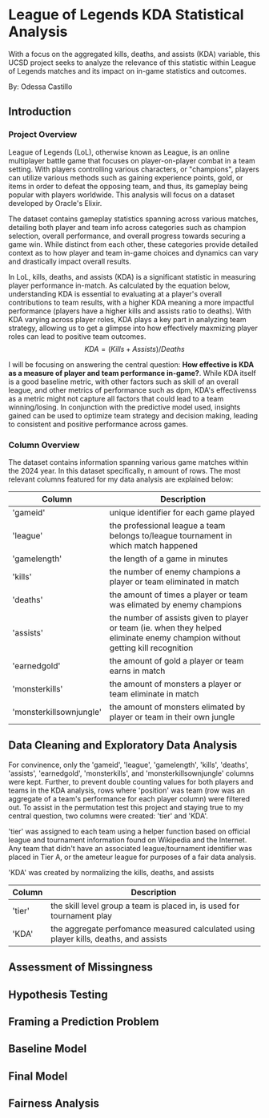 # League of Legends KDA Statistical Analysis
With a focus on the aggregated kills, deaths, and assists (KDA) variable, this UCSD project seeks to analyze the relevance of this statistic within League of Legends matches and its impact on in-game statistics and outcomes.

By: Odessa Castillo
## Introduction
### Project Overview
League of Legends (LoL), otherwise known as League, is an online multiplayer battle game that focuses on player-on-player combat in a team setting. With players controlling various characters, or "champions", players can utilize various methods such as gaining experience points, gold, or items in order to defeat the opposing team, and thus, its gameplay being popular with players worldwide. This analysis will focus on a dataset developed by Oracle's Elixir.

The dataset contains gameplay statistics spanning across various matches, detailing both player and team info across categories such as champion selection, overall performance, and overall progress towards securing a game win. While distinct from each other, these categories provide detailed context as to how player and team in-game choices and dynamics can vary and drastically impact overall results.

In LoL, kills, deaths, and assists (KDA) is a significant statistic in measuring player performance in-match. As calculated by the equation below, understanding KDA is essential to evaluating at a player's overall contributions to team results, with a higher KDA meaning a more impactful performance (players have a higher kills and assists ratio to deaths). With KDA varying across player roles, KDA plays a key part in analyzing team strategy, allowing us to get a glimpse into how effectively maxmizing player roles can lead to positive team outcomes.
                                                                                                  $$KDA = (Kills + Assists) / Deaths$$

I will be focusing on answering the central question: **How effective is KDA as a measure of player and team performance in-game?**. While KDA itself is a good baseline metric, with other factors such as skill of an overall league, and other metrics of performance such as dpm, KDA's effectivenss as a metric might not capture all factors that could lead to a team winning/losing. In conjunction with the predictive model used, insights gained can be used to optimize team strategy and decision making, leading to consistent and positive performance across games.

### Column Overview
The dataset contains information spanning various game matches within the 2024 year. In this dataset specifically, n amount of rows. The most relevant columns featured for my data analysis are explained below:

| Column      | Description |
| ----------- | ----------- |
| 'gameid'      | unique identifier for each game played      |
| 'league'   | the professional league a team belongs to/league tournament in which match happened        |
| 'gamelength'      | the length of a game in minutes |
| 'kills'      | the number of enemy champions a player or team eliminated in match |
| 'deaths'      | the amount of times a player or team was elimated by enemy champions |
| 'assists'      | the number of assists given to player or team (ie. when they helped eliminate enemy champion without getting kill recognition |
| 'earnedgold'      | the amount of gold a player or team earns in match |
| 'monsterkills'      | the amount of monsters a player or team eliminate in match |
| 'monsterkillsownjungle'      | the amount of monsters elimated by player or team in their own jungle |

## Data Cleaning and Exploratory Data Analysis
For convinence, only the 'gameid', 'league', 'gamelength', 'kills', 'deaths', 'assists', 'earnedgold', 'monsterkills', and 'monsterkillsownjungle' columns were kept. Further, to prevent double counting values for both players and teams in the KDA analysis, rows where 'position' was team (row was an aggregate of a team's performance for each player column) were filtered out. To assist in the permutation test this project and staying true to my central question, two columns were created: 'tier' and 'KDA'. 

'tier' was assigned to each team using a helper function based on official league and tournament information found on Wikipedia and the Internet. Any team that didn't have an associated league/tournament identifier was placed in Tier A, or the ameteur league for purposes of a fair data analysis.

'KDA' was created by normalizing the kills, deaths, and assists 


| Column      | Description |
| ----------- | ----------- |
| 'tier'      | the skill level group a team is placed in, is used for tournament play      |
| 'KDA'   | the aggregate perfomance measured calculated using player kills, deaths, and assists        |

## Assessment of Missingness

## Hypothesis Testing

## Framing a Prediction Problem

## Baseline Model

## Final Model

## Fairness Analysis
